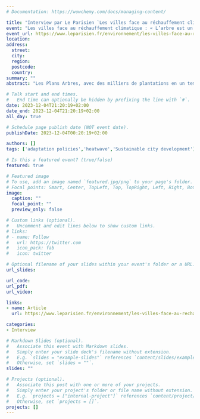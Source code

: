 ```yaml
---
# Documentation: https://wowchemy.com/docs/managing-content/

title: "Interview par Le Parisien `Les villes face au réchauffement climatique : « L’arbre est un levier parmi d’autres, mais il a des limites »`"
event: "Les villes face au réchauffement climatique : « L’arbre est un levier parmi d’autres, mais il a des limites »"
event_url: https://www.leparisien.fr/environnement/les-villes-face-au-rechauffement-climatique-larbre-est-un-levier-parmi-dautres-mais-il-a-des-limites-04-12-2023-33IJDXBFYNEJHJ3GG557Z7ANSQ.php
location:
address:
  street:
  city:
  region:
  postcode:
  country:
summary: ""
abstract: "Les Plans Arbres, avec des milliers de plantations en un temps réduit, peuvent-ils être une vraie solution d'adaptation au changement climatique pour les villes, ou est-ce accessoire ? "

# Talk start and end times.
#   End time can optionally be hidden by prefixing the line with `#`.
date: 2023-12-04T21:20:19+02:00
date_end: 2023-12-04T21:20:19+02:00
all_day: true

# Schedule page publish date (NOT event date).
publishDate: 2023-12-04T00:20:19+02:00

authors: []
tags: ['adaptation policies','heatwave','Sustainable city development']

# Is this a featured event? (true/false)
featured: true

# Featured image
# To use, add an image named `featured.jpg/png` to your page's folder. 
# Focal points: Smart, Center, TopLeft, Top, TopRight, Left, Right, BottomLeft, Bottom, BottomRight.
image:
  caption: ""
  focal_point: ""
  preview_only: false

# Custom links (optional).
#   Uncomment and edit lines below to show custom links.
# links:
# - name: Follow
#   url: https://twitter.com
#   icon_pack: fab
#   icon: twitter

# Optional filename of your slides within your event's folder or a URL.
url_slides:

url_code:
url_pdf:
url_video:

links:
- name: Article
  url: https://www.leparisien.fr/environnement/les-villes-face-au-rechauffement-climatique-larbre-est-un-levier-parmi-dautres-mais-il-a-des-limites-04-12-2023-33IJDXBFYNEJHJ3GG557Z7ANSQ.php

categories:
- Interview

# Markdown Slides (optional).
#   Associate this event with Markdown slides.
#   Simply enter your slide deck's filename without extension.
#   E.g. `slides = "example-slides"` references `content/slides/example-slides.md`.
#   Otherwise, set `slides = ""`.
slides: ""

# Projects (optional).
#   Associate this post with one or more of your projects.
#   Simply enter your project's folder or file name without extension.
#   E.g. `projects = ["internal-project"]` references `content/project/deep-learning/index.md`.
#   Otherwise, set `projects = []`.
projects: []
---
```

